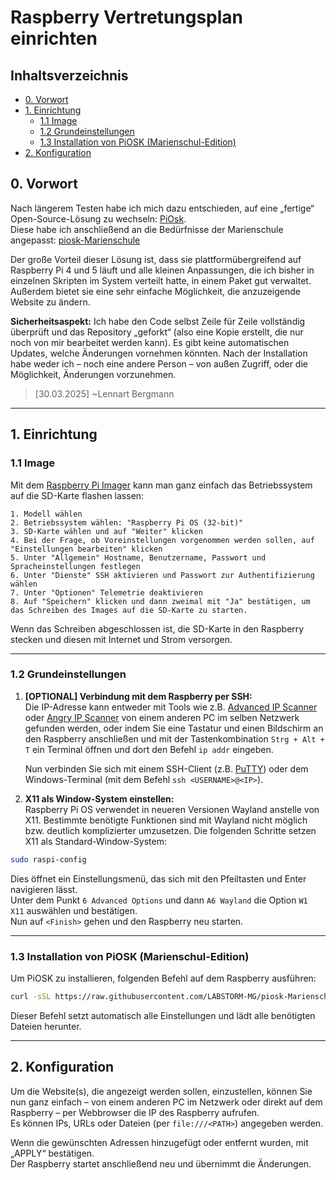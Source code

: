 # Raspberry Vertretungsplan einrichten

## Inhaltsverzeichnis

- [0. Vorwort](#0-vorwort)
- [1. Einrichtung](#1-einrichtung)
  - [1.1 Image](#11-image)
  - [1.2 Grundeinstellungen](#12-grundeinstellungen)
  - [1.3 Installation von PiOSK (Marienschul-Edition)](#13-installation-von-piosk-marienschul-edition)
- [2. Konfiguration](#2-konfiguration)


## 0. Vorwort

Nach längerem Testen habe ich mich dazu entschieden, auf eine „fertige“ Open-Source-Lösung zu wechseln: [PiOsk](https://github.com/debloper/piosk).  
Diese habe ich anschließend an die Bedürfnisse der Marienschule angepasst: [piosk-Marienschule](https://github.com/LABSTORM-MG/piosk-Marienschule/)

Der große Vorteil dieser Lösung ist, dass sie plattformübergreifend auf Raspberry Pi 4 und 5 läuft und alle kleinen Anpassungen, die ich bisher in einzelnen Skripten im System verteilt hatte, in einem Paket gut verwaltet. Außerdem bietet sie eine sehr einfache Möglichkeit, die anzuzeigende Website zu ändern.

**Sicherheitsaspekt:** Ich habe den Code selbst Zeile für Zeile vollständig überprüft und das Repository „geforkt“ (also eine Kopie erstellt, die nur noch von mir bearbeitet werden kann). Es gibt keine automatischen Updates, welche Änderungen vornehmen könnten. Nach der Installation habe weder ich – noch eine andere Person – von außen Zugriff, oder die Möglichkeit, Änderungen vorzunehmen.

> [30.03.2025] ~Lennart Bergmann 

---

## 1. Einrichtung

### 1.1 Image

Mit dem [Raspberry Pi Imager](https://www.raspberrypi.com/software/) kann man ganz einfach das Betriebssystem auf die SD-Karte flashen lassen:

```
1. Modell wählen  
2. Betriebssystem wählen: "Raspberry Pi OS (32-bit)"  
3. SD-Karte wählen und auf "Weiter" klicken  
4. Bei der Frage, ob Voreinstellungen vorgenommen werden sollen, auf "Einstellungen bearbeiten" klicken  
5. Unter "Allgemein" Hostname, Benutzername, Passwort und Spracheinstellungen festlegen  
6. Unter "Dienste" SSH aktivieren und Passwort zur Authentifizierung wählen  
7. Unter "Optionen" Telemetrie deaktivieren  
8. Auf "Speichern" klicken und dann zweimal mit "Ja" bestätigen, um das Schreiben des Images auf die SD-Karte zu starten.
```

Wenn das Schreiben abgeschlossen ist, die SD-Karte in den Raspberry stecken und diesen mit Internet und Strom versorgen.

---

### 1.2 Grundeinstellungen

1. **[OPTIONAL] Verbindung mit dem Raspberry per SSH:**  
Die IP-Adresse kann entweder mit Tools wie z.B. [Advanced IP Scanner](https://www.advanced-ip-scanner.com/de/) oder [Angry IP Scanner](https://angryip.org/download/) von einem anderen PC im selben Netzwerk gefunden werden, oder indem Sie eine Tastatur und einen Bildschirm an den Raspberry anschließen und mit der Tastenkombination `Strg + Alt + T` ein Terminal öffnen und dort den Befehl `ip addr` eingeben.  

	Nun verbinden Sie sich mit einem SSH-Client (z.B. [PuTTY](https://www.putty.org/)) oder dem Windows-Terminal (mit dem Befehl `ssh <USERNAME>@<IP>`).

2. **X11 als Window-System einstellen:**  
Raspberry Pi OS verwendet in neueren Versionen Wayland anstelle von X11. Bestimmte benötigte Funktionen sind mit Wayland nicht möglich bzw. deutlich komplizierter umzusetzen. Die folgenden Schritte setzen X11 als Standard-Window-System:

```bash
sudo raspi-config
```

Dies öffnet ein Einstellungsmenü, das sich mit den Pfeiltasten und Enter navigieren lässt.  
Unter dem Punkt `6 Advanced Options` und dann `A6 Wayland` die Option `W1 X11` auswählen und bestätigen.  
Nun auf `<Finish>` gehen und den Raspberry neu starten.

---

### 1.3 Installation von PiOSK (Marienschul-Edition)

Um PiOSK zu installieren, folgenden Befehl auf dem Raspberry ausführen:

```bash
curl -sSL https://raw.githubusercontent.com/LABSTORM-MG/piosk-Marienschule/refs/heads/main/scripts/setup.sh | sudo bash -
```

Dieser Befehl setzt automatisch alle Einstellungen und lädt alle benötigten Dateien herunter.

---

## 2. Konfiguration

Um die Website(s), die angezeigt werden sollen, einzustellen, können Sie nun ganz einfach – von einem anderen PC im Netzwerk oder direkt auf dem Raspberry – per Webbrowser die IP des Raspberry aufrufen.  
Es können IPs, URLs oder Dateien (per `file:///<PATH>`) angegeben werden.

Wenn die gewünschten Adressen hinzugefügt oder entfernt wurden, mit „APPLY“ bestätigen.  
Der Raspberry startet anschließend neu und übernimmt die Änderungen.
